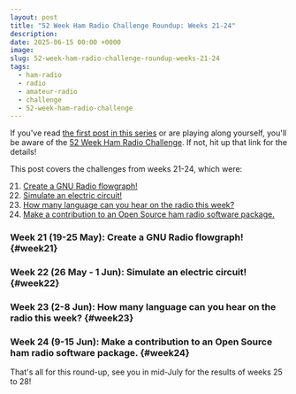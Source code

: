 ```yaml
---
layout: post
title: "52 Week Ham Radio Challenge Roundup: Weeks 21-24"
description: 
date: 2025-06-15 00:00 +0000
image: 
slug: 52-week-ham-radio-challenge-roundup-weeks-21-24
tags:
  - ham-radio
  - radio
  - amateur-radio
  - challenge
  - 52-week-ham-radio-challenge
---
```


If you've read [the first post in this series](/blog/52-week-ham-radio-challenge-roundup-weeks-1-4/) or are playing along yourself, you'll be aware of the [52 Week Ham Radio Challenge](https://hamchallenge.org/). If not, hit up that link for the details!

This post covers the challenges from weeks 21-24, which were:

<ol start="21">
  <li><a href="#week21">Create a GNU Radio flowgraph!</a></li>
  <li><a href="#week22">Simulate an electric circuit!</a></li>
  <li><a href="#week23">How many language can you hear on the radio this week?</a></li>
  <li><a href="#week24">Make a contribution to an Open Source ham radio software package.</a></li>
</ol>

### Week 21 (19-25 May): Create a GNU Radio flowgraph! {#week21}

### Week 22 (26 May - 1 Jun): Simulate an electric circuit! {#week22}

### Week 23 (2-8 Jun): How many language can you hear on the radio this week? {#week23}

### Week 24 (9-15 Jun): Make a contribution to an Open Source ham radio software package. {#week24}

That's all for this round-up, see you in mid-July for the results of weeks 25 to 28!